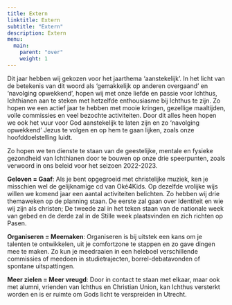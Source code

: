 ```yaml
---
title: Extern
linktitle: Extern
subtitle: "Extern"
description: Extern
menu:
  main:    
    parent: "over"
    weight: 1
---
```


Dit jaar hebben wij gekozen voor het jaarthema ‘aanstekelijk’. In het licht van de betekenis van dit woord als ‘gemakkelijk op anderen overgaand’ en ‘navolging opwekkend’, hopen wij met onze liefde en passie voor Ichthus, Ichthianen aan te steken met hetzelfde enthousiasme bij Ichthus te zijn. Zo hopen we een actief jaar te hebben met mooie kringen, gezellige maaltijden, volle commissies en veel bezochte activiteiten. Door dit alles heen hopen we ook het vuur voor God aanstekelijk te laten zijn en zo ‘navolging opwekkend’ Jezus te volgen en op hem te gaan lijken, zoals onze hoofddoelstelling luidt.

Zo hopen we ten dienste te staan van de geestelijke, mentale en fysieke gezondheid van Ichthianen door te bouwen op onze drie speerpunten, zoals verwoord in ons beleid voor het seizoen 2022-2023.

**Geloven = Gaaf**: Als je bent opgegroeid met christelijke muziek, ken je misschien wel de gelijknamige cd van Oké4Kids. Op dezelfde vrolijke wijs willen we komend jaar een aantal activiteiten belichten. Zo hebben wij drie themaweken op de planning staan. De eerste zal gaan over Identiteit en wie wij zijn als christen; De tweede zal in het teken staan van de nationale week van gebed en de derde zal in de Stille week plaatsvinden en zich richten op Pasen.

**Organiseren = Meemaken**: Organiseren is bij uitstek een kans om je talenten te ontwikkelen, uit je comfortzone te stappen en zo gave dingen mee te maken. Zo kun je meedraaien in een heleboel verschillende commissies of meedoen in studietrajecten, borrel-debatavonden of spontane uitspattingen. 

**Meer zielen = Meer vreugd**: Door in contact te staan met elkaar, maar ook met alumni, vrienden van Ichthus en Christian Union, kan Ichthus versterkt worden en is er ruimte om Gods licht te verspreiden in Utrecht. 